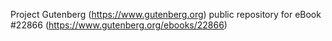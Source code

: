 Project Gutenberg (https://www.gutenberg.org) public repository for eBook #22866 (https://www.gutenberg.org/ebooks/22866)

